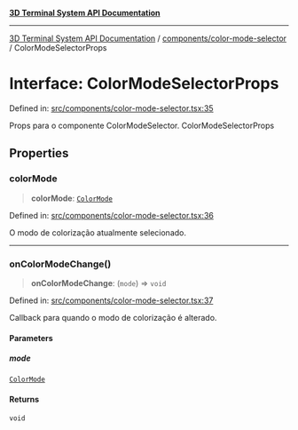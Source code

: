 [**3D Terminal System API Documentation**](../../../README.md)

***

[3D Terminal System API Documentation](../../../README.md) / [components/color-mode-selector](../README.md) / ColorModeSelectorProps

# Interface: ColorModeSelectorProps

Defined in: [src/components/color-mode-selector.tsx:35](https://github.com/Dicommunitas/ThreeJS_Terminal_3D/blob/8075b8a92723c99d6c5409bf1c44d7734e99d256/src/components/color-mode-selector.tsx#L35)

Props para o componente ColorModeSelector.
 ColorModeSelectorProps

## Properties

### colorMode

> **colorMode**: [`ColorMode`](../../../lib/types/type-aliases/ColorMode.md)

Defined in: [src/components/color-mode-selector.tsx:36](https://github.com/Dicommunitas/ThreeJS_Terminal_3D/blob/8075b8a92723c99d6c5409bf1c44d7734e99d256/src/components/color-mode-selector.tsx#L36)

O modo de colorização atualmente selecionado.

***

### onColorModeChange()

> **onColorModeChange**: (`mode`) => `void`

Defined in: [src/components/color-mode-selector.tsx:37](https://github.com/Dicommunitas/ThreeJS_Terminal_3D/blob/8075b8a92723c99d6c5409bf1c44d7734e99d256/src/components/color-mode-selector.tsx#L37)

Callback para quando o modo de colorização é alterado.

#### Parameters

##### mode

[`ColorMode`](../../../lib/types/type-aliases/ColorMode.md)

#### Returns

`void`
